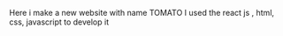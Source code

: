 Here i make a new website with name TOMATO 
I used the react js , html, css, javascript to develop it
